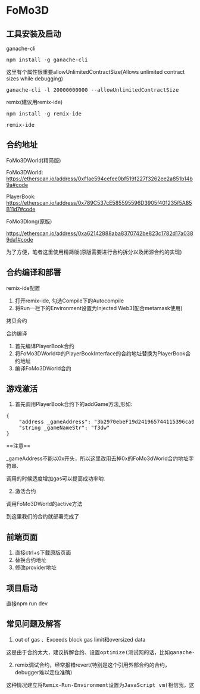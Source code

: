 
# FoMo3D

## 工具安装及启动
ganache-cli
<pre>
npm install -g ganache-cli
</pre>
这里有个属性很重要allowUnlimitedContractSize(Allows unlimited contract sizes while debugging)
<pre>
ganache-cli -l 20000000000 --allowUnlimitedContractSize
</pre>

remix(建议用remix-ide)
<pre>
npm install -g remix-ide
</pre>
<pre>
remix-ide
</pre>

## 合约地址
FoMo3DWorld(精简版)

FoMo3DWorld:
https://etherscan.io/address/0xf1ae594cefee0bf519f227f3262ee2a851b14b9a#code

PlayerBook:
https://etherscan.io/address/0x789C537cE585595596D3905f401235f5A85B11d7#code

FoMo3Dlong(原版)

https://etherscan.io/address/0xa62142888aba8370742be823c1782d17a0389da1#code

为了方便，笔者这里使用精简版(原版需要进行合约拆分以及闭源合约的实现)

## 合约编译和部署
remix-ide配置
1. 打开remix-ide, 勾选Compile下的Autocompile
2. 将Run一栏下的Environment设置为Injected Web3(配合metamask使用)

拷贝合约

合约编译
1. 首先编译PlayerBook合约
2. 将FoMo3DWorld中的PlayerBookInterface的合约地址替换为PlayerBook合约地址
3. 编译FoMo3DWorld合约

## 游戏激活
1. 首先调用PlayerBook合约下的addGame方法,形如:
<pre>
{
	"address _gameAddress": "3b2970ebeF19d241965744115396ca01EeA811da",
	"string _gameNameStr": "f3dw"
}
</pre>
==注意== 

_gameAddress不能以0x开头，所以这里改用去掉0x的FoMo3dWorld合约地址字符串.

调用的时候适度增加gas可以提高成功率哟.


2. 激活合约

调用FoMo3DWorld的active方法

到这里我们的合约就部署完成了

## 前端页面
1. 直接ctrl+s下载原版页面
2. 替换合约地址
3. 修改provider地址

## 项目启动
直接npm run dev

## 常见问题及解答
1. out of gas 、Exceeds block gas limit和oversized data
<pre>
这是由于合约太大，建议拆解合约、设置optimize(测试网的话，比如ganache-cli 可以设置allowUnlimitedContractSize属性)
</pre>
2. remix调试合约，经常报错revert(特别是这个引用外部合约的合约，debugger难以定位准确)
<pre>
这种情况建立将Remix-Run-Environment设置为JavaScript vm(相信我，这绝对是个调试神器)
</pre>

